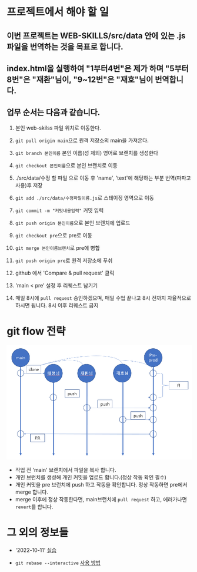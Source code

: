 # 프로젝트에서 해야 할 일

## 이번 프로젝트는 WEB-SKILLS/src/data 안에 있는 .js파일을 번역하는 것을 목표로 합니다.

## index.html을 실행하여 "1부터4번"은 제가 하며 "5부터8번"은 "재환"님이, "9~12번"은 "재호"님이 번역합니다.

## 업무 순서는 다음과 같습니다.

1. 본인 web-skilss 파일 위치로 이동한다.

2. `git pull origin main`으로 원격 저장소의 main을 가져온다.

3. `git branch 본인이름` 본인 이름(성 제외) 영어로 브랜치를 생성한다

4. `git checkout 본인이름`으로 본인 브랜치로 이동

5. ./src/data/수정 할 파일 으로 이동 후 'name', 'text'에 해당하는 부분 번역(파파고 사용)후 저장

6. `git add ./src/data/수정파일이름.js`로 스테이징 영역으로 이동

7. `git commit -m "커밋내용입력"` 커밋 입력

8. `git push origin 본인이름`으로 본인 브랜치에 업로드

9. `git checkout pre`으로 pre로 이동

10. `git merge 본인이름브랜치`로 pre에 병합

11. `git push origin pre`로 원격 저장소에 푸쉬

12. github 에서 'Compare & pull request' 클릭

13. 'main < pre' 설정 후 리퀘스트 남기기

14. 매일 8시에 `pull request` 승인하겠으며, 매일 수업 끝나고 8시 전까지 자율적으로 하시면 됩니다. 8시 이후 리퀘스트 금지

# git flow 전략

![flowimage](./flowimage.png)

- 작업 전 'main' 브랜치에서 파일을 복사 합니다.
- 개인 브런치를 생성해 개인 커밋을 업로드 합니다.(정상 작동 확인 필수)
- 개인 커밋을 pre 브런치에 push 하고 작동을 확인합니다. 정상 작동하면 pre에서 merge 합니다.
- merge 이후에 정상 작동한다면, main브런치에 `pull request` 하고, 에러가나면 `revert`를 합니다.

# 그 외의 정보들

- '2022-10-11' [실습](https://violet-bora-lee.github.io/git-tutorial/#commit)

- `git rebase --interactive` [사용 방법](https://wormwlrm.github.io/2020/09/03/Git-rebase-with-interactive-option.html)
